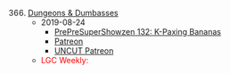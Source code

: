 366. [Dungeons & Dumbasses](https://linuxgamecast.com/2019/08/linuxgamecast-weekly-366-dungeons-dumbasses/)
     * 2019-08-24
        * [PrePreSuperShowzen 132: K-Paxing Bananas](https://www.patreon.com/posts/prepresupershowz-29440149)
        * [Patreon](https://www.patreon.com/posts/linuxgamecast-29440220)
        * [UNCUT Patreon](https://www.patreon.com/posts/linuxgamecast-29440169)
     * <span style="color:red">LGC Weekly:</span>
